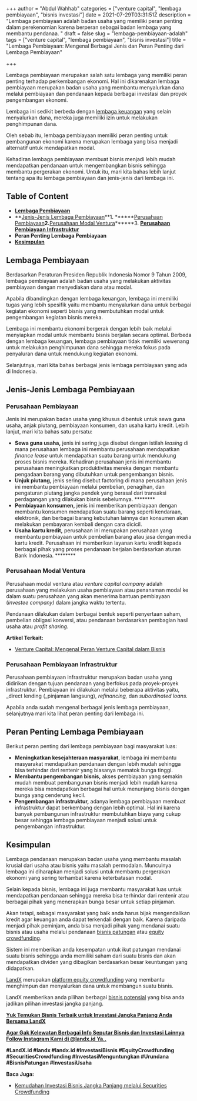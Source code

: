 +++
author = "Abdul Wahhab"
categories = ["venture capital", "lembaga pembiayaan", "bisnis investasi"]
date = 2021-07-29T03:31:51Z
description = "Lembaga pembiayaan adalah badan usaha yang memiliki peran penting dalam perekenomian karena berperan sebagai badan lembaga yang membantu pendanaa. "
draft = false
slug = "lembaga-pembiayaan-adalah"
tags = ["venture capital", "lembaga pembiayaan", "bisnis investasi"]
title = "Lembaga Pembiayaan: Mengenal Berbagai Jenis dan Peran Penting dari Lembaga Pembiayaan"

+++


Lembaga pembiayaan merupakan salah satu lembaga yang memiliki peran penting terhadap perkembangan ekonomi. Hal ini dikarenakan lembaga pembiayaan merupakan badan usaha yang membantu menyalurkan dana melalui pembiayaan dan pendanaan kepada berbagai investasi dan proyek pengembangan ekonomi.

Lembaga ini sedikit berbeda dengan [lembaga keuangan](https://landx.id/) yang selain menyalurkan dana, mereka juga memiliki izin untuk melakukan penghimpunan dana.

Oleh sebab itu, lembaga pembiayaan memiliki peran penting untuk pembangunan ekonomi karena merupakan lembaga yang bisa menjadi alternatif untuk mendapatkan modal.

Kehadiran lembaga pembiayaan membuat bisnis menjadi lebih mudah mendapatkan pendanaan untuk mengembangkan bisnis sehingga membantu pergerakan ekonomi. Untuk itu, mari kita bahas lebih lanjut tentang apa itu lembaga pembiayaan dan jenis-jenis dari lembaga ini.

## Table of Content

* **[Lembaga Pembiayaan](#lembaga-pembiayaan)**
* **[Jenis-Jenis Lembaga Pembiayaan](#jenis-jenis-lembaga-pembiayaan)**1. ******[Perusahaan Pembiayaan](#perusahaan-pembiayaan)******2.******[Perusahaan Modal Ventura](#perusahaan-modal-ventura)******3. **[Perusahaan Pembiayaan Infrastruktur](#perusahaan-pembiayaan-infrastruktur)**
* **Peran Penting Lembaga Pembiayaan**
* **[Kesimpulan](#kesimpulan)**

## Lembaga Pembiayaan

Berdasarkan Peraturan Presiden Republik Indonesia Nomor 9 Tahun 2009, lembaga pembiayaan adalah badan usaha yang melakukan aktivitas pembiayaan dengan menyediakan dana atau modal.

Apabila dibandingkan dengan lembaga keuangan, lembaga ini memiliki tugas yang lebih spesifik yaitu membantu menyalurkan dana untuk berbagai kegiatan ekonomi seperti bisnis yang membutuhkan modal untuk pengembangan kegiatan bisnis mereka.

Lembaga ini membantu ekonomi bergerak dengan lebih baik melalui menyiapkan modal untuk membantu bisnis berjalan secara optimal. Berbeda dengan lembaga keuangan, lembaga pembiayaan tidak memiliki wewenang untuk melakukan penghimpunan dana sehingga mereka fokus pada penyaluran dana untuk mendukung kegiatan ekonomi.

Selanjutnya, mari kita bahas berbagai jenis lembaga pembiayaan yang ada di Indonesia.

## Jenis-Jenis Lembaga Pembiayaan

### Perusahaan Pembiayaan

Jenis ini merupakan badan usaha yang khusus dibentuk untuk sewa guna usaha, anjak piutang, pembiayaan konsumen, dan usaha kartu kredit. Lebih lanjut, mari kita bahas satu persatu:

* ******Sewa guna usaha,****** jenis ini sering juga disebut dengan istilah _leasing_ di mana perusahaan lembaga ini membantu perusahaan mendapatkan _finance lease_ untuk mendapatkan suatu barang untuk mendukung proses bisnis mereka. Kehadiran perusahaan jenis ini membantu perusahaan meningkatkan produktivitas mereka dengan membantu pengadaan barang yang dibutuhkan untuk pengembangan bisnis.
* ******Unjuk piutang,****** jenis sering disebut factoring di mana perusahaan jenis ini membantu pembiayaan melalui pembelian, penagihan, dan pengaturan piutang jangka pendek yang berasal dari transaksi perdagangan yang dilakukan bisnis sebelumnya. ********
* ******Pembiayaan konsumen,****** jenis ini memberikan pembiayaan dengan membantu konsumen mendapatkan suatu barang seperti kendaraan, elektronik, dan berbagai barang kebutuhan lainnya dan konsumen akan melakukan pembayaran kembali dengan cara dicicil.
* ******Usaha kartu kredit,****** perusahaan ini merupakan perusahaan yang membantu pembiayaan untuk pembelian barang atau jasa dengan media kartu kredit. Perusahaan ini memberikan layanan kartu kredit kepada berbagai pihak yang proses pendanaan berjalan berdasarkan aturan Bank Indonesia. ********

### Perusahaan Modal Ventura

Perusahaan modal ventura atau _venture capital company_ adalah perusahaan yang melakukan usaha pembiayaan atau penanaman modal ke dalam suatu perusahaan yang akan menerima bantuan pembiayaan (_investee company)_ dalam jangka waktu tertentu.

Pendanaan dilakukan dalam berbagai bentuk seperti penyertaan saham, pembelian obligasi konversi, atau pendanaan berdasarkan pembagian hasil usaha atau _profit sharing_.

**Artikel Terkait:**

* [Venture Capital: Mengenal Peran Venture Capital dalam Bisnis](https://landx.id/blog/venture-capital-adalah/)

### Perusahaan Pembiayaan Infrastruktur

Perusahaan pembiayaan infrastruktur merupakan badan usaha yang didirikan dengan tujuan pendanaan yang berfokus pada proyek-proyek infrastruktur. Pembiayaan ini dilakukan melalui beberapa aktivitas yaitu, _direct lending (_pinjaman langsung), _refinancing,_ dan _subordinated loans._

Apabila anda sudah mengenal berbagai jenis lembaga pembiayaan, selanjutnya mari kita lihat peran penting dari lembaga ini.

## Peran Penting Lembaga Pembiayaan

Berikut peran penting dari lembaga pembiayaan bagi masyarakat luas:

* **Meningkatkan kesejahteraan masyarakat**, lembaga ini membantu masyarakat mendapatkan pendanaan dengan lebih mudah sehingga bisa terhindar dari rentenir yang biasanya mematok bunga tinggi.
* ******Membantu pengembangan bisnis,****** akses pembiayaan yang semakin mudah membuat pembangunan bisnis menjadi lebih mudah karena mereka bisa mendapatkan berbagai hal untuk menunjang bisnis dengan bunga yang cenderung kecil.
* ******Pengembangan infrastruktur,****** adanya lembaga pembiayaan membuat infrastruktur dapat berkembang dengan lebih optimal. Hal ini karena banyak pembangunan infrastruktur membutuhkan biaya yang cukup besar sehingga lembaga pembiayaan menjadi solusi untuk pengembangan infrastruktur.

## Kesimpulan

Lembaga pendanaan merupakan badan usaha yang membantu masalah krusial dari usaha atau bisnis yaitu masalah permodalan. Munculnya lembaga ini diharapkan menjadi solusi untuk membantu pergerakan ekonomi yang sering terhambat karena keterbatasan modal.

Selain kepada bisnis, lembaga ini juga membantu masyarakat luas untuk mendapatkan pendanaan sehingga mereka bisa terhindar dari rentenir atau berbagai pihak yang menerapkan bunga besar untuk setiap pinjaman.

Akan tetapi, sebagai masyarakat yang baik anda harus bijak mengendalikan kredit agar keuangan anda dapat terkendali dengan baik. Karena daripada menjadi pihak peminjam, anda bisa menjadi pihak yang mendanai suatu bisnis atau usaha melalui pendanaan [bisnis patungan](https://landx.id/) atau [equity crowdfunding](https://landx.id/).

Sistem ini memberikan anda kesempatan untuk ikut patungan mendanai suatu bisnis sehingga anda memiliki saham dari suatu bisnis dan akan mendapatkan dividen yang dibagikan berdasarkan besar keuntungan yang didapatkan.

[LandX](https://landx.id/) merupakan [platform equity crowdfunding](https://landx.id/) yang membantu menghimpun dan menyalurkan dana untuk membangun suatu bisnis.

LandX memberikan anda pilihan berbagai [bisnis potensial]( https://landx.id/project/index.html) yang bisa anda jadikan pilihan investasi jangka panjang.

**[Yuk Temukan Bisnis Terbaik untuk Investasi Jangka Panjang Anda Bersama LandX](https://landx.id/project/index.html)**

[**Agar Gak Kelewatan Berbagai Info Seputar Bisnis dan Investasi Lainnya Follow Instagram Kami di @landx.id Ya..**](https://instagram.com/landx.id?utm_medium=copy_link)

**#LandX.id    #landx         #landx.id    #InvestasiBisnis    #EquityCrowdfunding  #SecuritiesCrowdfunding  #InvestasiMenguntungkan    #Urundana    #BisnisPatungan    #InvestasiUsaha**

**Baca Juga:**

* [Kemudahan Investasi Bisnis Jangka Panjang melalui Securities Crowdfunding](https://landx.id/blog/securities-crowdfunding/)

